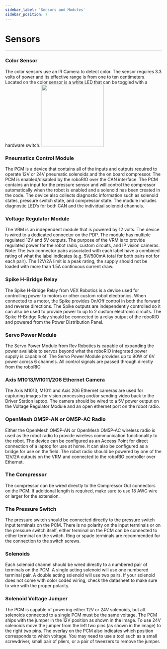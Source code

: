 ```yaml
---
sidebar_label: 'Sensors and Modules'
sidebar_position: 7
---
```


# Sensors
---

### Color Sensor 
The color sensors use an IR Camera to detect color. The sensor requires 3.3 volts of power and its effective range is from one to ten centimeters. Located on the color sensor is a white LED that can be toggled with a hardware switch.
<img src="/img/electrical/colorsenor.png" width="200"/>

### Pneumatics Control Module
The PCM is a device that contains all of the inputs and outputs required to operate 12V or 24V pneumatic solenoids and the on board compressor. The PCM is enabled/disabled by the roboRIO over the CAN interface. The PCM contains an input for the pressure sensor and will control the compressor automatically when the robot is enabled and a solenoid has been created in the code. The device also collects diagnostic information such as solenoid states, pressure switch state, and compressor state. The module includes diagnostic LED’s for both CAN and the individual solenoid channels. 

### Voltage Regulator Module
The VRM is an independent module that is powered by 12 volts. The device is wired to a dedicated connector on the PDP. The module has multiple regulated 12V and 5V outputs. The purpose of the VRM is to provide regulated power for the robot radio, custom circuits, and IP vision cameras. Note: The two connector pairs associated with each label have a combined rating of what the label indicates (e.g. 5V/500mA total for both pairs not for each pair). The 12V/2A limit is a peak rating, the supply should not be loaded with more than 1.5A continuous current draw. 

###  Spike H-Bridge Relay
The Spike H-Bridge Relay from VEX Robotics is a device used for controlling power to motors or other custom robot electronics. When connected to a motor, the Spike provides On/Off control in both the forward and reverse directions. The Spike outputs are independently controlled so it can also be used to provide power to up to 2 custom electronic circuits. The Spike H-Bridge Relay should be connected to a relay output of the roboRIO and powered from the Power Distribution Panel.

### Servo Power Module
The Servo Power Module from Rev Robotics is capable of expanding the power available to servos beyond what the roboRIO integrated power supply is capable of. The Servo Power Module provides up to 90W of 6V power across 6 channels. All control signals are passed through directly from the roboRIO

### Axis M1013/M1011/206 Ethernet Camera
The Axis M1013, M1011 and Axis 206 Ethernet cameras are used for capturing images for vision processing and/or sending video back to the Driver Station laptop. The camera should be wired to a 5V power output on the Voltage Regulator Module and an open ethernet port on the robot radio.

### OpenMesh OM5P-AN or OM5P-AC Radio
Either the OpenMesh OM5P-AN or OpenMesh OM5P-AC wireless radio is used as the robot radio to provide wireless communication functionality to the robot. The device can be configured as an Access Point for direct connection of a laptop for use at home. It can also be configured as a bridge for use on the field. The robot radio should be powered by one of the 12V/2A outputs on the VRM and connected to the roboRIO controller over Ethernet.

### The Compressor
The compressor can be wired directly to the Compressor Out connectors on the PCM. If additional length is required, make sure to use 18 AWG wire or larger for the extension.

### The Pressure Switch
The pressure switch should be connected directly to the pressure switch input terminals on the PCM. There is no polarity on the input terminals or on the pressure switch itself, either terminal on the PCM can be connected to either terminal on the switch. Ring or spade terminals are recommended for the connection to the switch screws.

### Solenoids
Each solenoid channel should be wired directly to a numbered pair of terminals on the PCM. A single acting solenoid will use one numbered terminal pair. A double acting solenoid will use two pairs. If your solenoid does not come with color coded wiring, check the datasheet to make sure to wire with the proper polarity.

### Solenoid Voltage Jumper
The PCM is capable of powering either 12V or 24V solenoids, but all solenoids connected to a single PCM must be the same voltage. The PCM ships with the jumper in the 12V position as shown in the image. To use 24V solenoids move the jumper from the left two pins (as shown in the image) to the right two pins. The overlay on the PCM also indicates which position corresponds to which voltage. You may need to use a tool such as a small screwdriver, small pair of pliers, or a pair of tweezers to remove the jumper.




